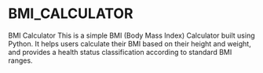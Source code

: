 # BMI_CALCULATOR
 BMI Calculator This is a simple BMI (Body Mass Index) Calculator built using Python. It helps users calculate their BMI based on their height and weight, and provides a health status classification according to standard BMI ranges.
